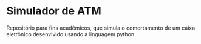 # Simulador de ATM
Repositório para fins acadêmicos, que simula o comortamento de um caixa eletrônico desenvlvido usando a linguagem python
